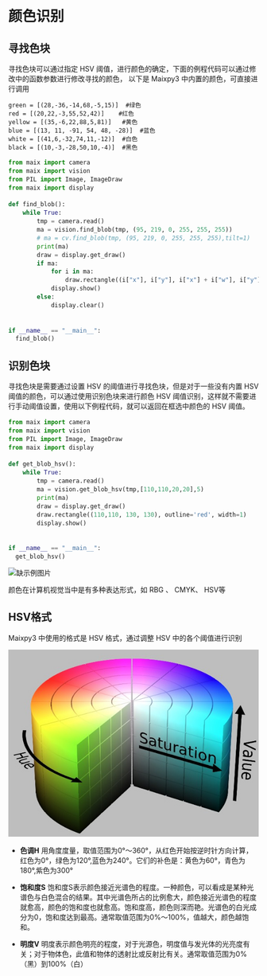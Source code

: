 # 颜色识别

## 寻找色块

寻找色块可以通过指定 HSV 阈值，进行颜色的确定，下面的例程代码可以通过修改中的函数参数进行修改寻找的颜色， 以下是 Maixpy3 中内置的颜色，可直接进行调用

    green = [(28,-36,-14,68,-5,15)]  #绿色
    red = [(20,22,-3,55,52,42)]    #红色
    yellow = [(35,-6,22,88,5,81)]   #黄色
    blue = [(13, 11, -91, 54, 48, -28)]  #蓝色
    white = [(41,6,-32,74,11,-12)]  #白色
    black = [(10,-3,-28,50,10,-4)]  #黑色



```python
from maix import camera
from maix import vision
from PIL import Image, ImageDraw
from maix import display

def find_blob():
    while True:
        tmp = camera.read()
        ma = vision.find_blob(tmp, (95, 219, 0, 255, 255, 255))
        # ma = cv.find_blob(tmp, (95, 219, 0, 255, 255, 255),tilt=1)
        print(ma)
        draw = display.get_draw()
        if ma:
            for i in ma:
                draw.rectangle((i["x"], i["y"], i["x"] + i["w"], i["y"] + i["h"]), outline='red', width=1)
            display.show()
        else:
            display.clear()

        
if __name__ == "__main__":
  find_blob()
```


## 识别色块

寻找色块是需要通过设置 HSV 的阈值进行寻找色块，但是对于一些没有内置 HSV 阈值的颜色，可以通过使用识别色块来进行颜色 HSV 阈值识别，这样就不需要进行手动阈值设置，使用以下例程代码，就可以返回在框选中颜色的 HSV 阈值。

```python
from maix import camera
from maix import vision
from PIL import Image, ImageDraw
from maix import display

def get_blob_hsv():
    while True:
        tmp = camera.read()
        ma = vision.get_blob_hsv(tmp,[110,110,20,20],5)
        print(ma)
        draw = display.get_draw()
        draw.rectangle((110,110, 130, 130), outline='red', width=1) 
        display.show()

        
if __name__ == "__main__":
  get_blob_hsv()

```

![缺示例图片]()

颜色在计算机视觉当中是有多种表达形式，如 RBG 、 CMYK、 HSV等

## HSV格式

Maixpy3 中使用的格式是 HSV 格式，通过调整 HSV 中的各个阈值进行识别

![](./../../assets/get_started/HSV.jpg)

- **色调H**
用角度度量，取值范围为0°～360°，从红色开始按逆时针方向计算，红色为0°，绿色为120°,蓝色为240°。它们的补色是：黄色为60°，青色为180°,紫色为300°

- **饱和度S**
饱和度S表示颜色接近光谱色的程度。一种颜色，可以看成是某种光谱色与白色混合的结果。其中光谱色所占的比例愈大，颜色接近光谱色的程度就愈高，颜色的饱和度也就愈高。饱和度高，颜色则深而艳。光谱色的白光成分为0，饱和度达到最高。通常取值范围为0%～100%，值越大，颜色越饱和。

- **明度V**
明度表示颜色明亮的程度，对于光源色，明度值与发光体的光亮度有关；对于物体色，此值和物体的透射比或反射比有关。通常取值范围为0%（黑）到100%（白）



